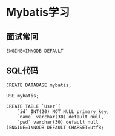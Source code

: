 # Mybatis学习

## 面试常问

```mysql
ENGINE=INNODB DEFAULT
```

## SQL代码

```mysql
CREATE DATABASE mybatis;

USE mybatis;

CREATE TABLE `User`(
	`id` INT(20) NOT NULL primary key,
	`name` varchar(30) default null,
	`pwd` varchar(30) default null
)ENGINE=INNODB DEFAULT CHARSET=utf8;
```

